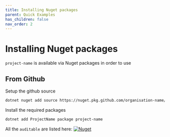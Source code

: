 ```yaml
---
title: Installing Nuget packages
parent: Quick Examples
has_children: false
nav_order: 2
---
```


# Installing Nuget packages

`project-name` is available via Nuget packages in order to use


## From Github

Setup the github source

```sh
dotnet nuget add source https://nuget.pkg.github.com/organisation-name/index.json -n gh-dbones-labs -u YOUR_USER_NAME -p GH_TOKEN [--store-password-in-clear-text]
```

Install the required packages

```sh
dotnet add ProjectName package project-name
```

All the `auditable` are listed here: [![Nuget](https://img.shields.io/badge/nuget-project-name-blue)](https://github.com/orgs/organisation-name/packages?repo_name=project-name)